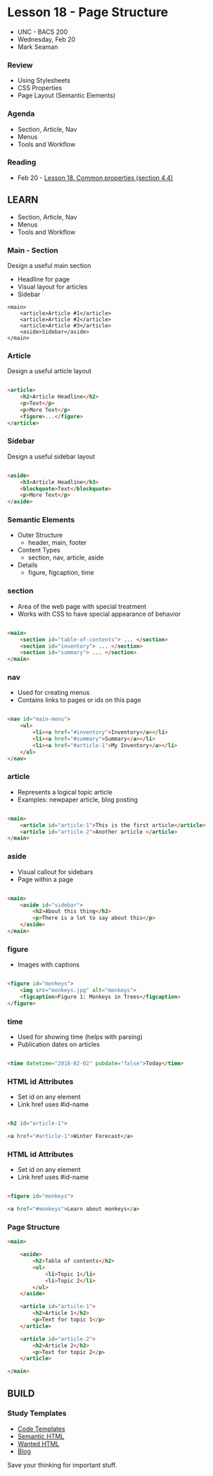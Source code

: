 # Lesson 18 - Page Structure

* UNC - BACS 200
* Wednesday, Feb 20
* Mark Seaman


### Review
* Using Stylesheets
* CSS Properties
* Page Layout (Semantic Elements)


### Agenda
* Section, Article, Nav
* Menus
* Tools and Workflow


### Reading
* Feb 20 - [Lesson 18. Common properties (section 4.4)](https://learn.zybooks.com/zybook/UNCOBACS200SeamanSpring2019/chapter/4/section/4)



## LEARN

* Section, Article, Nav
* Menus
* Tools and Workflow


### Main - Section
Design a useful main section

* Headline for page
* Visual layout for articles
* Sidebar

```
<main>
    <article>Article #1</article>
    <article>Article #2</article>
    <article>Article #3</article>
    <aside>Sidebar</aside>
</main>
```


### Article
Design a useful article layout

```html

<article>
    <h2>Article Headline</h2>
    <p>Text</p>
    <p>More Text</p>
    <figure>...</figure>
</article>

```


### Sidebar
Design a useful sidebar layout

```html

<aside>
    <h3>Article Headline</h3>
    <blockquote>Text</blockquote>
    <p>More Text</p>
</aside>

```


### Semantic Elements
* Outer Structure
    * header, main, footer
* Content Types
    * section, nav, article, aside
* Details
    * figure, figcaption, time


### section
* Area of the web page with special treatment
* Works with CSS to have special appearance of behavior

```html

<main>
    <section id="table-of-contents"> ... </section>
    <section id="inventory"> ... </section>
    <section id="summary"> ... </section>
</main>

```


### nav
* Used for creating menus
* Contains links to pages or ids on this page

```html

<nav id="main-menu">
    <ul>
        <li><a href="#inventory">Inventory</a></li>
        <li><a href="#summary">Summary</a></li>
        <li><a href="#article-1">My Inventory</a></li>
    </ul>
</nav>

```


### article
* Represents a logical topic article
* Examples: newpaper article, blog posting

```html

<main>
    <article id="article-1">This is the first article</article>
    <article id="article-2">Another article </article>
</main>

```


### aside
* Visual callout for sidebars
* Page within a page

```html

<main>
    <aside id="sidebar">
        <h2>About this thing</h2>
        <p>There is a lot to say about this</p>
    </aside>
</main>

```


### figure
* Images with captions

```html

<figure id="monkeys">
    <img src="monkeys.jpg" alt="monkeys">
    <figcaption>Figure 1: Monkeys in Trees</figcaption>
</figure>

```


### time
* Used for showing time (helps with parsing)
* Publication dates on articles

```html

<time datetime="2018-02-02" pubdate="false">Today</time>

```


### HTML id Attributes
* Set id on any element
* Link href uses #id-name

```html

<h2 id="article-1">

<a href="#article-1">Winter Forecast</a>

```


### HTML id Attributes
* Set id on any element
* Link href uses #id-name

```html

<figure id="monkeys">

<a href="#monkeys">Learn about monkeys</a>

```


### Page Structure

```html
<main>

    <aside>
        <h2>Table of contents</h2>
        <ul>
            <li>Topic 1</li>
            <li>Topic 2</li>
        </ul>
    </aside>

    <article id="article-1">
        <h2>Article 1</h2>
        <p>Text for topic 1</p>
    </article>

    <article id="article-2">
        <h2>Article 2</h2>
        <p>Text for topic 2</p>
    </article>

</main>
```



## BUILD

### Study Templates
* [Code Templates](http://unco-bacs.org/bacs200/templates)
* [Semantic HTML](http://unco-bacs.org/bacs200/templates/semantic.html)
* [Wanted HTML](http://unco-bacs.org/bacs200/templates/wanted.html)
* [Blog](http://unco-bacs.org/bacs200/templates/blog.html)



Save your thinking for important stuff.

